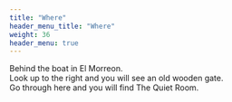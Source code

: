 ```yaml
---
title: "Where"
header_menu_title: "Where"
weight: 36
header_menu: true
---
```


Behind the boat in El Morreon.\
Look up to the right and you will see an old wooden gate.\
Go through here and you will find The Quiet Room.

